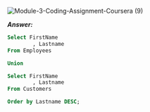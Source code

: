 ![Module-3-Coding-Assignment-Coursera (9)](https://user-images.githubusercontent.com/79485961/171996380-fe210ee7-5117-488f-97c2-029532fe733d.png)

***Answer:***

```SQL
Select FirstName
        , Lastname
From Employees

Union 

Select FirstName
        , Lastname
From Customers

Order by Lastname DESC;

```
